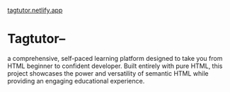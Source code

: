 [tagtutor.netlify.app](tagtutor.netlify.app)
# Tagtutor– 
a comprehensive, self-paced learning platform designed to take you from HTML beginner to confident developer. Built entirely with pure HTML, this project showcases the power and versatility of semantic HTML while providing an engaging educational experience.
